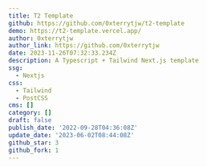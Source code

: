 ```yaml
---
title: T2 Template
github: https://github.com/0xterrytjw/t2-template
demo: https://t2-template.vercel.app/
author: 0xterrytjw
author_link: https://github.com/0xterrytjw
date: 2023-11-26T07:32:33.234Z
description: A Typescript + Tailwind Next.js template
ssg:
  - Nextjs
css:
  - Tailwind
  - PostCSS
cms: []
category: []
draft: false
publish_date: '2022-09-28T04:36:08Z'
update_date: '2023-06-02T08:44:08Z'
github_star: 3
github_fork: 1
---
```

